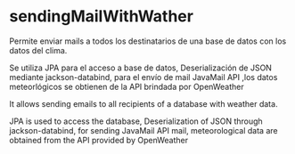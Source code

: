# sendingMailWithWather

Permite enviar mails a todos los destinatarios de una base de datos con los datos del clima.

Se utiliza JPA para el acceso a base de datos, Deserialización de JSON mediante jackson-databind, para el envío de mail JavaMail API ,los datos meteorlógicos
se obtienen de la API brindada por OpenWeather



It allows sending emails to all recipients of a database with weather data.

JPA is used to access the database, Deserialization of JSON through jackson-databind, for sending JavaMail API mail, meteorological data
are obtained from the API provided by OpenWeather
